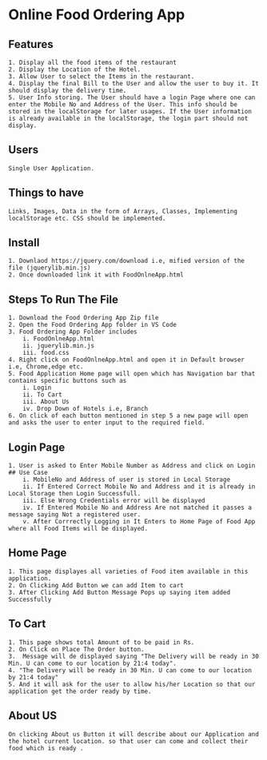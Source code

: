 # Online Food Ordering App
## Features
    1. Display all the food items of the restaurant
    2. Display the Location of the Hotel.
    3. Allow User to select the Items in the restaurant.
    4. Display the final Bill to the User and allow the user to buy it. It should display the delivery time.
    5. User Info storing. The User should have a login Page where one can enter the Mobile No and Address of the User. This info should be stored in the localStorage for later usages. If the User information is already available in the localStorage, the login part should not display.

## Users
    Single User Application.

## Things to have
    Links, Images, Data in the form of Arrays, Classes, Implementing localStorage etc. CSS should be implemented.
    
## Install 
    1. Downlaod https://jquery.com/download i.e, mified version of the file (jquerylib.min.js)
    2. Once downloaded link it with FoodOnlneApp.html
    
## Steps To Run The File

    1. Download the Food Ordering App Zip file
    2. Open the Food Ordering App folder in VS Code
    3. Food Ordering App Folder includes 
        i. FoodOnlneApp.html 
        ii. jquerylib.min.js
        iii. food.css
    4. Right click on FoodOnlneApp.html and open it in Default browser i.e, Chrome,edge etc.
    5. Food Application Home page will open which has Navigation bar that contains specific buttons such as 
        i. Login
        ii. To Cart
        iii. About Us
        iv. Drop Down of Hotels i.e, Branch
    6. On click of each button mentioned in step 5 a new page will open and asks the user to enter input to the required field.
    
 ## Login Page 
    1. User is asked to Enter Mobile Number as Address and click on Login
    ## Use Case
        i. MobileNo and Address of user is stored in Local Storage
        ii. If Entered Correct Mobile No and Address and it is already in Local Storage then Login Successfull.
        iii. Else Wrong Credentials error will be displayed
        iv. If Entered Mobile No and Address Are not matched it passes a message saying Not a registered user.
        v. After Corrrectly Logging in It Enters to Home Page of Food App where all Food Items will be displayed.

## Home Page 
    1. This page displayes all varieties of Food item available in this application.
    2. On Clicking Add Button we can add Item to cart
    3. After Clicking Add Button Message Pops up saying item added Successfully

## To Cart 
    1. This page shows total Amount of to be paid in Rs.
    2. On Click on Place The Order button.
    3.  Message will de displayed saying "The Delivery will be ready in 30 Min. U can come to our location by 21:4 today".
    4. "The Delivery will be ready in 30 Min. U can come to our location by 21:4 today"
    5. And it will ask for the user to allow his/her Location so that our application get the order ready by time.

## About US
    On clicking About us Button it will describe about our Application and the hotel current location. so that user can come and collect their food which is ready .
